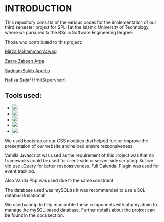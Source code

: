 # INTRODUCTION

This repository consists of the various codes for the implementation of our third semester project for SPL-1 at the Islamic University of Technology where we pursured to the BSc in Software Engineering Degree.

Those who contributed to this project:

[Mirza Mohammad Azwad](https://www.linkedin.com/in/mirza-mohammad-azwad-b5239b1a4/)

[Zaara Zabeen Arpa](https://www.linkedin.com/in/zaara-zabeen-arpa-42566621a/)

[Sadnam Sakib Apurbo](https://www.linkedin.com/in/sadnam-sakib-apurbo-0a4613211/)

[Nafisa Sadaf Hriti](https://www.linkedin.com/in/nsd1/)(Supervisor)


## Tools used:

- <img src="https://img.shields.io/badge/MySQL-00000F?style=for-the-badge&logo=mysql&logoColor=white">
- <img src="https://img.shields.io/badge/PHP-777BB4?style=for-the-badge&logo=php&logoColor=white">
- <img src="https://img.shields.io/badge/JavaScript-323330?style=for-the-badge&logo=javascript&logoColor=F7DF1E">
- <img src="https://img.shields.io/badge/CSS3-1572B6?style=for-the-badge&logo=css3&logoColor=white">
- <img src="https://img.shields.io/badge/HTML5-E34F26?style=for-the-badge&logo=html5&logoColor=white">

We used bootsrap as our CSS modules that helped further improve the presentation of our website and helped ensure responsiveness.

Vanilla Javascript was used as the requirement of this project was that no frameworks could be used for client-side or server-side scripting. But we did use JQuery for better responsiveness. Full Calendar Plugin was used for event tracking.

Also Vanilla Php was used due to the same constraint

The database used was mySQL as it was recommended to use a SQL database(relational)

We used xaamp to help manipulate these components with phpmyadmin to manage the mySQL-based database. Further details about the project can be found in the docs section.


